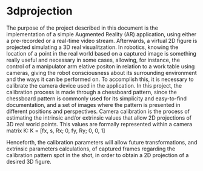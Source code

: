 # 3dprojection

The purpose of the project described in this document is the implementation of a simple Augmented Reality (AR) application, using either a pre-recorded or a real-time video stream. Afterwards, a virtual 2D figure is projected simulating a 3D real visualitzation. In robotics, knowing the location of a point in the real world based on a captured image is something really useful and necessary in some cases, allowing, for instance, the control of a manipulator arm   elative positon in relation to a work table using cameras, giving the robot consciousness about its surrounding environment and the ways it can be performed on. To accomplish this, it is necessary to calibrate the camera device used in the application. In this project, the calibration process is made through a chessboard pattern, since the chessboard pattern is commonly used for its simplicity and easy-to-find documentation, and a set of images where the pattern is presented in different positions and perspectives. Camera calibration is the process of estimating the intrinsic and/or extrinsic values that allow 2D projections of 3D real world points. This values are formally represented within a camera matrix K:
K = [fx, s, Rx; 
      0, fy, Ry; 
      0,  0, 1]

Henceforth, the calibration parameters will allow future transformations, and extrinsic parameters calculations, of captured frames regarding the calibration pattern spot in the shot, in order to obtain a 2D projection of a desired 3D figure.
